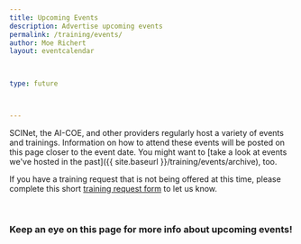 ```yaml
---
title: Upcoming Events 
description: Advertise upcoming events
permalink: /training/events/
author: Moe Richert
layout: eventcalendar

 

type: future



---
```


SCINet, the AI-COE, and other providers regularly host a variety of events and trainings. Information on how to attend these events will be posted on this page closer to the event date.  You might want to [take a look at events we've hosted in the past]({{ site.baseurl }}/training/events/archive), too.

If you have a training request that is not being offered at this time, please complete this short [training request form](https://forms.office.com/g/x0VzQV39Xp) to let us know.



<br>

### Keep an eye on this page for more info about upcoming events!
